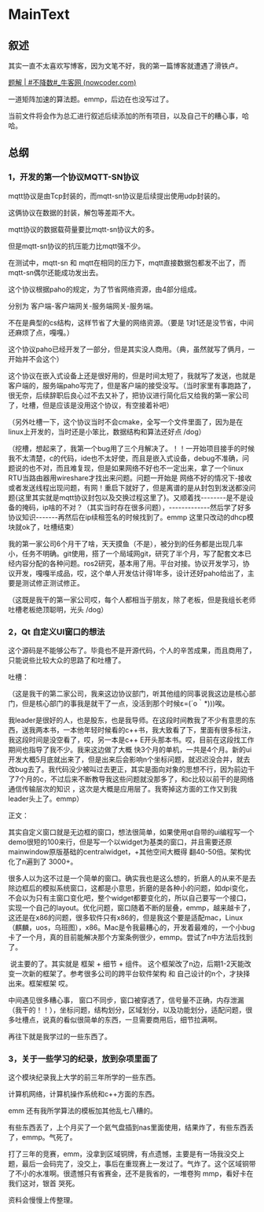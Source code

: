 # MainText

## 叙述

其实一直不太喜欢写博客，因为文笔不好，我的第一篇博客就遭遇了滑铁卢。

[题解 | #不降数#_牛客网 (nowcoder.com)](https://www.nowcoder.com/discuss/353149335523237888?sourceSSR=users)

一道矩阵加速的算法题。emmp，后边在也没写过了。

当前文件将会作为总汇进行叙述后续添加的所有项目，以及自己干的糟心事，哈哈。

## 总纲

### 1，开发的第一个协议MQTT-SN协议

mqtt协议是由Tcp封装的，而mqtt-sn协议是后续提出使用udp封装的。

这俩协议在数据的封装，解包等差距不大。

mqtt协议的数据载荷量要比mqtt-sn协议大的多。

但是mqtt-sn协议的抗压能力比mqtt强不少。

在测试中，mqtt-sn 和 mqtt在相同的压力下，mqtt直接数据包都发不出了，而mqtt-sn偶尔还能成功发出去。

这个协议根据paho的规定，为了节省网络资源，由4部分组成。

分别为 客户端-客户端网关-服务端网关-服务端。

不在是典型的cs结构，这样节省了大量的网络资源。（要是 1对1还是没节省，中间还麻烦了点，嘎嘎。）

这个协议paho已经开发了一部分，但是其实没人商用。（典，虽然就写了俩月，一开始并不会这个）

这个协议在嵌入式设备上还是很好用的，但是时间太短了，我就写了发送，也就是客户端的，服务端paho写完了，但是客户端的接受没写。（当时家里有事跑路了，很无奈，后续辞职后良心过不去又补了，把协议进行简化后又给我的第一家公司了，吐槽，但是应该是没用这个协议，有空接着补吧）

（另外吐槽一下，这个协议当时不会cmake，全写一个文件里面了，因为是在linux上开发的，当时还是小笨比，数据结构和算法还好点  /dog）

（挖槽，想起来了，我第一个bug用了三个月解决了。！！一开始项目接手的时候我不太清楚，c的代码，ide也不太好使，而且是嵌入式设备，debug不准确，问题说的也不对，而且难复现，但是如果网络不好也不一定出来，拿了一个linux RTU当路由器用wireshare才找出来问题。问题一开始是 网络不好的情况下-接收或者发送线程出现问题，有网！重启下就好了，但是离谱的是从封包到发送都没问题{这里其实就是mqtt协议封包以及交换过程这里了}。又顺着找--------是不是设备的掩码，ip啥的不对？（其实当时存在很多问题），-------------然后学了好多协议知识-------再然后在ip续租签名的时候找到了。emmp 这里只改动的dhcp模块就ok了，吐槽结束）

我的第一家公司6个月干了啥，天天摸鱼（不是），被分到的任务都是出现几率小，任务不明确。git使用，搭了一个局域网git，研究了半个月，写了配套文本已经内容分配的各种问题。ros2研究，基本用了用。平台对接。协议开发学习，协议开发，嘎嘎半成品，哎，这个单人开发估计得1年多，设计还好paho给出了，主要是测试修正测试修正。

（这既是我干的第一家公司哎，每个人都相当于朋友，除了老板，但是我组长老师吐槽老板绝顶聪明，光头 /dog）

### 2，Qt 自定义UI窗口的想法

这个源码是不能够公布了。毕竟也不是开源代码，个人的辛苦成果，而且商用了，只能说些比较大众的思路了和吐槽了。

吐槽：

（这是我干的第二家公司，我来这边协议部门，听其他组的同事说我这边是核心部门，但是核心部门的事我是就干了一点，没活到那个时候ε=(´ο｀*)))唉。

​	我leader是很好的人，也是股东，也是我导师。在这段时间教我了不少有意思的东西，送我两本书，一本他年轻时候看的c++书，我大致看了下，里面有很多标注，我这段时间是没空看了，哎，另一本是c++ E开头那本书。哎，目前在这段找工作期间也指导了我不少。我来这边做了大概 快3个月的单机，一共是4个月。新的ui开发大概5月底就出来了，但是出来后会影响n个坐标问题，就迟迟没合并，就去改bug去了。我代码没少被叫过去更正，其实是面向对象的思想不行，因为前边干了7个月的c，不过后来不断教导我这些问题就没那多了，和c比较以前干的是网络通信传输层次的知识 ，这次是大概是应用层了。我寄掉这方面的工作又到我leader头上了。emmp）

正文：

​	其实自定义窗口就是无边框的窗口，想法很简单，如果使用qt自带的ui编程写一个demo很短的100来行，但是写一个以widget为基类的窗口，并且需要还原mainwindow原版基础的centralwidget，+其他空间大概得 翻40-50倍。架构优化了n遍到了 3000+。

​	很多人以为这不过是一个简单的窗口。确实我也是这么想的，折磨人的从来不是去除边框后的模拟系统窗口，这都是小意思，折磨的是各种小的问题，如dpi变化，不会以为只有主窗口变化吧，整个widget都要变化的，所以自己要写一个接口，实现一个自己的layout。优化问题，窗口随着不断的层叠，emmp，越来越卡了，这还是在x86的问题，很多软件只有x86的，但是我这个要是适配mac，Linux（麒麟，uos，乌班图），x86。Mac是令我最糟心的，开发着最难的，一个小bug卡了一个月，真的目前能解决那个方案条例很少，emmp。尝试了n中方法后找到了。

​	说主要的了。其实就是    框架  + 细节 + 组件。 这个框架改了n边，后期1-2天能改变一次新的框架了。参考很多公司的跨平台软件架构 和 自己设计的n个，才抉择出来。框架框架 哎。

中间遇见很多糟心事， 窗口不同步，窗口被穿透了，信号量不正确，内存泄漏（我干的！！），坐标问题，结构划分，区域划分，以及功能划分，适配问题，很多吐槽点，说真的看似很简单的东西，一旦需要商用后，细节拉满啊。

再往下就是我学过的一些东西了。

### 3，关于一些学习的纪录，放到杂项里面了

这个模块纪录我上大学的前三年所学的一些东西。

计算机网络，计算机操作系统和c++方面的东西。

emm 还有我所学算法的模板加其他乱七八糟的。

有些东西丢了，上个月买了一个氦气盘插到nas里面使用，结果炸了，有些东西丢了，emmp。气死了。

打了三年的竞赛，emm，没拿到区域铜牌，有点遗憾，主要是有一场我没交上题，最后一会码完了，没交上，事后在重现赛上一发过了。气炸了。这个区域铜带了不小的水准啊。很遗憾只有省赛金，还不是我省的，一堆卷狗 mmp，看好卡在我们这对，银首 哭死。

资料会慢慢上传整理。
